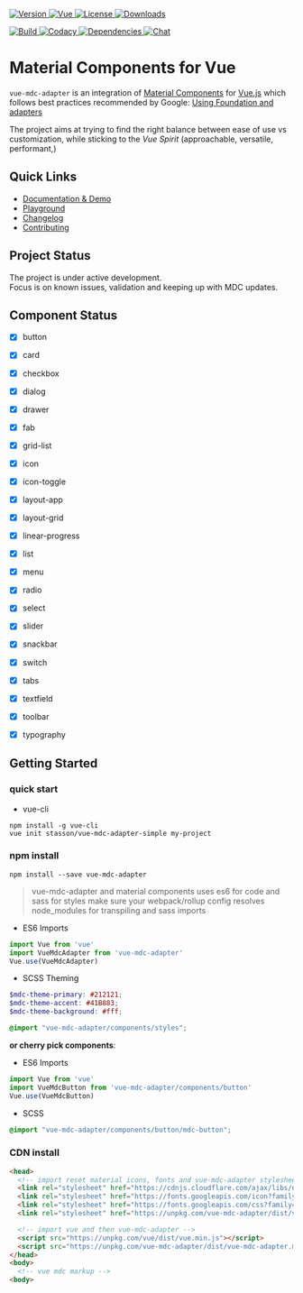 <div class="readme-header">
  <p>
    <a href="https://www.npmjs.com/package/vue-mdc-adapter">
      <img src="https://badge.fury.io/js/vue-mdc-adapter.svg" alt="Version">
    </a>
    <a href="https://www.npmjs.com/package/vue">
      <img src="https://img.shields.io/badge/vue-%5E2.5.3-green.svg" alt="Vue">
    </a>
    <a href="https://www.npmjs.com/package/vue-mdc-adapter">
      <img src="https://img.shields.io/npm/l/vue-mdc-adapter.svg" alt="License">
    </a>
    <a href="https://www.npmjs.com/package/vue-mdc-adapter">
      <img src="https://img.shields.io/npm/dt/vue-mdc-adapter.svg" alt="Downloads">
    </a>
  </p>
  
  <p>
    <a href="https://travis-ci.org/stasson/vue-mdc-adapter">
      <img src="https://travis-ci.org/stasson/vue-mdc-adapter.svg?branch=master" alt="Build">
    </a>
    <a href="https://www.codacy.com/app/stasson/vue-mdc-adapter?utm_source=github.com&amp;utm_medium=referral&amp;utm_content=stasson/vue-mdc-adapter&amp;utm_campaign=Badge_Grade">
      <img src="https://api.codacy.com/project/badge/Grade/d854cc6c83ac4985bdd2d2cdb272be5d" alt="Codacy"/>
    </a>
    <a href="https://david-dm.org/stasson/vue-mdc-adapter" >
      <img src="https://img.shields.io/david/stasson/vue-mdc-adapter.svg" alt="Dependencies"/>
    </a>
    <a href="https://gitter.im/vue-mdc-adapter/Lobby?utm_source=badge&utm_medium=badge&utm_campaign=pr-badge&utm_content=badge">
      <img src="https://badges.gitter.im/vue-mdc-adapter/Lobby.svg" alt="Chat"/>
    </a>
  </p>

</div>

# Material Components for Vue

`vue-mdc-adapter` is an integration of
[Material Components](https://material.io/components/web/)
for [Vue.js](https://vuejs.org) which follows best practices 
recommended by Google:
[Using Foundation and adapters](https://github.com/material-components/material-components-web/blob/master/docs/integrating-into-frameworks.md#the-advanced-approach-using-foundations-and-adapters)

The project aims at trying to find the right balance between ease of use vs
customization, while sticking to the _Vue Spirit_ (approachable, versatile, performant,)

## Quick Links

- [Documentation & Demo](https://stasson.github.io/vue-mdc-adapter)
- [Playground](https://codepen.io/stasson/pen/oojWjV)
- [Changelog](https://github.com/stasson/vue-mdc-adapter/blob/master/CHANGELOG.md)
- [Contributing](https://github.com/stasson/vue-mdc-adapter/blob/master/CONTRIBUTING.md)

## Project Status

The project is under active development.  
Focus is on known issues, validation and keeping up with MDC updates. 

## Component Status

- [x] button 
- [x] card 
- [x] checkbox 
- [x] dialog 
- [x] drawer 
- [x] fab 
- [x] grid-list 
- [x] icon 
- [x] icon-toggle 
- [x] layout-app 
- [x] layout-grid 
- [x] linear-progress 
- [x] list 
- [x] menu 
- [x] radio 
- [x] select 
- [x] slider 
- [x] snackbar 
- [x] switch 
- [x] tabs 
- [x] textfield 
- [x] toolbar 
- [x] typography 


## Getting Started

### quick start

- vue-cli 
```console
npm install -g vue-cli
vue init stasson/vue-mdc-adapter-simple my-project
```


### npm install

```console
npm install --save vue-mdc-adapter
```

> vue-mdc-adapter and material components uses es6 for code and sass for styles
> make sure your webpack/rollup config resolves node_modules for transpiling
> and sass imports

- ES6 Imports

```javascript
import Vue from 'vue'
import VueMdcAdapter from 'vue-mdc-adapter'
Vue.use(VueMdcAdapter)
```

- SCSS Theming

```scss
$mdc-theme-primary: #212121;
$mdc-theme-accent: #41B883;
$mdc-theme-background: #fff;

@import "vue-mdc-adapter/components/styles";
```

__or cherry pick components__:

- ES6 Imports
```javascript
import Vue from 'vue'
import VueMdcButton from 'vue-mdc-adapter/components/button'
Vue.use(VueMdcButton)
```

- SCSS
```scss
@import "vue-mdc-adapter/components/button/mdc-button";
```


### CDN install

```html
<head>
  <!-- import reset material icons, fonts and vue-mdc-adapter stylesheets -->
  <link rel="stylesheet" href="https://cdnjs.cloudflare.com/ajax/libs/normalize/7.0.0/normalize.min.css">
  <link rel="stylesheet" href="https://fonts.googleapis.com/icon?family=Material+Icons">
  <link rel="stylesheet" href="https://fonts.googleapis.com/css?family=Roboto:300,400,500" type="text/css">
  <link rel="stylesheet" href="https://unpkg.com/vue-mdc-adapter/dist/vue-mdc-adapter.min.css">

  <!-- import vue and then vue-mdc-adapter -->
  <script src="https://unpkg.com/vue/dist/vue.min.js"></script>
  <script src="https://unpkg.com/vue-mdc-adapter/dist/vue-mdc-adapter.min.js"></script>
</head>
<body>
  <!-- vue mdc markup -->
<body>
```
